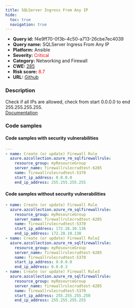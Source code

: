 ```yaml
---
title: SQLServer Ingress From Any IP
hide:
  toc: true
  navigation: true
---
```


<style>
  .highlight .hll {
    background-color: #ff171742;
  }
  .md-content {
    max-width: 1100px;
    margin: 0 auto;
  }
</style>

-   **Query id:** f4e9ff70-0f3b-4c50-a713-26cbe7ec4039
-   **Query name:** SQLServer Ingress From Any IP
-   **Platform:** Ansible
-   **Severity:** <span style="color:#ff0000">Critical</span>
-   **Category:** Networking and Firewall
-   **CWE:** <a href="https://cwe.mitre.org/data/definitions/285.html" onclick="newWindowOpenerSafe(event, 'https://cwe.mitre.org/data/definitions/285.html')">285</a>
-   **Risk score:** <span style="color:#ff0000">8.7</span>
-   **URL:** [Github](https://github.com/Checkmarx/kics/tree/master/assets/queries/ansible/azure/sql_server_ingress_from_any_ip)

### Description
Check if all IPs are allowed, check from start 0.0.0.0 to end 255.255.255.255.<br>
[Documentation](https://docs.ansible.com/ansible/latest/collections/azure/azcollection/azure_rm_sqlfirewallrule_module.html)

### Code samples
#### Code samples with security vulnerabilities
```yaml title="Positive test num. 1 - yaml file" hl_lines="8"
---
- name: Create (or update) Firewall Rule
  azure.azcollection.azure_rm_sqlfirewallrule:
    resource_group: myResourceGroup
    server_name: firewallrulecrudtest-6285
    name: firewallrulecrudtest-5370
    start_ip_address: 0.0.0.0
    end_ip_address: 255.255.255.255

```


#### Code samples without security vulnerabilities
```yaml title="Negative test num. 1 - yaml file"
- name: Create (or update) Firewall Rule
  azure.azcollection.azure_rm_sqlfirewallrule:
    resource_group: myResourceGroup
    server_name: firewallrulecrudtest-6285
    name: firewallrulecrudtest-5370
    start_ip_address: 172.28.10.136
    end_ip_address: 172.28.10.138
- name: Create (or update) Firewall Rule2
  azure.azcollection.azure_rm_sqlfirewallrule:
    resource_group: myResourceGroup
    server_name: firewallrulecrudtest-6285
    name: firewallrulecrudtest-5370
    start_ip_address: 0.0.0.0
    end_ip_address: 0.0.0.3
- name: Create (or update) Firewall Rule3
  azure.azcollection.azure_rm_sqlfirewallrule:
    resource_group: myResourceGroup
    server_name: firewallrulecrudtest-6285
    name: firewallrulecrudtest-5370
    start_ip_address: 255.255.255.250
    end_ip_address: 255.255.255.255

```

